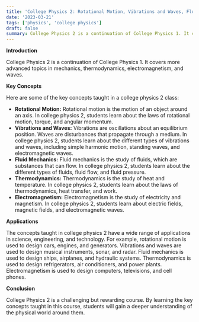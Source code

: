```yaml
---
title: 'College Physics 2: Rotational Motion, Vibrations and Waves, Fluid Mechanics, Thermodynamics, and Electromagnetism 📚'
date: '2023-03-21'
tags: ['physics', 'college physics']
draft: false
summary: College Physics 2 is a continuation of College Physics 1. It covers more advanced topics in mechanics, thermodynamics, electromagnetism, and waves.
---
```


**Introduction**

College Physics 2 is a continuation of College Physics 1. It covers more advanced topics in mechanics, thermodynamics, electromagnetism, and waves.

**Key Concepts**

Here are some of the key concepts taught in a college physics 2 class:

* **Rotational Motion:** Rotational motion is the motion of an object around an axis. In college physics 2, students learn about the laws of rotational motion, torque, and angular momentum.
* **Vibrations and Waves:** Vibrations are oscillations about an equilibrium position. Waves are disturbances that propagate through a medium. In college physics 2, students learn about the different types of vibrations and waves, including simple harmonic motion, standing waves, and electromagnetic waves.
* **Fluid Mechanics:** Fluid mechanics is the study of fluids, which are substances that can flow. In college physics 2, students learn about the different types of fluids, fluid flow, and fluid pressure.
* **Thermodynamics:** Thermodynamics is the study of heat and temperature. In college physics 2, students learn about the laws of thermodynamics, heat transfer, and work.
* **Electromagnetism:** Electromagnetism is the study of electricity and magnetism. In college physics 2, students learn about electric fields, magnetic fields, and electromagnetic waves.

**Applications**

The concepts taught in college physics 2 have a wide range of applications in science, engineering, and technology. For example, rotational motion is used to design cars, engines, and generators. Vibrations and waves are used to design musical instruments, sonar, and radar. Fluid mechanics is used to design ships, airplanes, and hydraulic systems. Thermodynamics is used to design refrigerators, air conditioners, and power plants. Electromagnetism is used to design computers, televisions, and cell phones.

**Conclusion**

College Physics 2 is a challenging but rewarding course. By learning the key concepts taught in this course, students will gain a deeper understanding of the physical world around them.